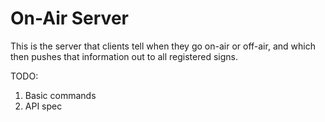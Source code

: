 On-Air Server
==========

This is the server that clients tell when they go on-air or off-air, and which then pushes that information out to all registered signs.

TODO:
1. Basic commands
2. API spec
